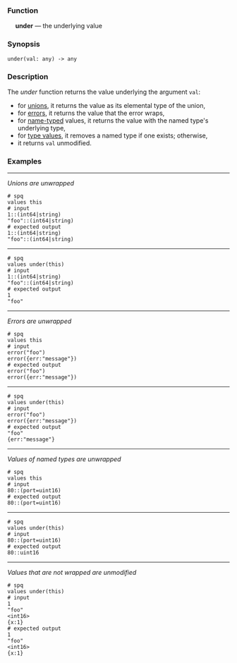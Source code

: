 ### Function

&emsp; **under** &mdash; the underlying value

### Synopsis

```
under(val: any) -> any
```

### Description

The _under_ function returns the value underlying the argument `val`:
* for [unions](../../types/union.md), it returns the value as its elemental type of the union,
* for [errors](../../types/error.md), it returns the value that the error wraps,
* for [name-typed](../../types/named.md) values, it returns the value with the named type's underlying type,
* for [type values](../../types/type.md), it removes a named type if one exists; otherwise,
* it returns `val` unmodified.

### Examples

---

_Unions are unwrapped_
```mdtest-spq
# spq
values this
# input
1::(int64|string)
"foo"::(int64|string)
# expected output
1::(int64|string)
"foo"::(int64|string)
```

---

```mdtest-spq
# spq
values under(this)
# input
1::(int64|string)
"foo"::(int64|string)
# expected output
1
"foo"
```

---

_Errors are unwrapped_
```mdtest-spq
# spq
values this
# input
error("foo")
error({err:"message"})
# expected output
error("foo")
error({err:"message"})
```

---

```mdtest-spq
# spq
values under(this)
# input
error("foo")
error({err:"message"})
# expected output
"foo"
{err:"message"}
```

---

_Values of named types are unwrapped_
```mdtest-spq
# spq
values this
# input
80::(port=uint16)
# expected output
80::(port=uint16)
```

---

```mdtest-spq
# spq
values under(this)
# input
80::(port=uint16)
# expected output
80::uint16
```

---

_Values that are not wrapped are unmodified_
```mdtest-spq
# spq
values under(this)
# input
1
"foo"
<int16>
{x:1}
# expected output
1
"foo"
<int16>
{x:1}
```

